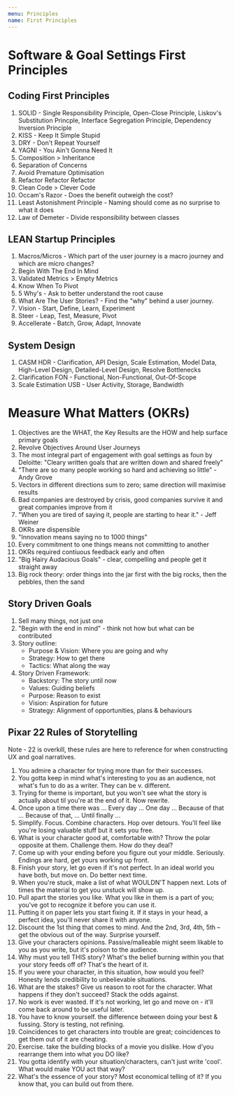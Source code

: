 ```yaml
---
menu: Principles
name: First Principles
---
```


# Software & Goal Settings First Principles

## Coding First Principles

1. SOLID - Single Responsibility Principle, Open-Close Principle, Liskov's Substitution Princple, Interface Segregation Principle, Dependency Inversion Principle
2. KISS - Keep It Simple Stupid
3. DRY - Don't Repeat Yourself
4. YAGNI - You Ain't Gonna Need It
5. Composition > Inheritance
6. Separation of Concerns
7. Avoid Premature Optimisation
8. Refactor Refactor Refactor
9. Clean Code > Clever Code
10. Occam's Razor - Does the benefit outweigh the cost?
11. Least Astonishment Principle - Naming should come as no surprise to what it does
12. Law of Demeter - Divide responsibility between classes

## LEAN Startup Principles

1. Macros/Micros - Which part of the user journey is a macro journey and which are micro changes?
2. Begin With The End In Mind
3. Validated Metrics > Empty Metrics
4. Know When To Pivot
5. 5 Why's - Ask to better understand the root cause
6. What Are The User Stories? - Find the "why" behind a user journey.
7. Vision - Start, Define, Learn, Experiment
8. Steer - Leap, Test, Measure, Pivot
9. Accellerate - Batch, Grow, Adapt, Innovate

## System Design

1. CASM HDR - Clarification, API Design, Scale Estimation, Model Data, High-Level Design, Detailed-Level Design, Resolve Bottlenecks
2. Clarification FON - Functional, Non-Functional, Out-Of-Scope
3. Scale Estimation USB - User Activity, Storage, Bandwidth

# Measure What Matters (OKRs)

1. Objectives are the WHAT, the Key Results are the HOW and help surface primary goals
2. Revolve Objectives Around User Journeys
3. The most integral part of engagement with goal settings as foun by Deloitte: "Cleary written goals that are written down and shared freely"
4. "There are so many people working so hard and achieving so little" - Andy Grove
5. Vectors in different directions sum to zero; same direction will maximise results
6. Bad companies are destroyed by crisis, good companies survive it and great companies improve from it
7. "When you are tired of saying it, people are starting to hear it." - Jeff Weiner
8. OKRs are dispensible
9. "Innovation means saying no to 1000 things"
10. Every commitment to one things means not committing to another
11. OKRs required contiuous feedback early and often
12. "Big Hairy Audacious Goals" - clear, compelling and people get it straight away
13. Big rock theory: order things into the jar first with the big rocks, then the pebbles, then the sand

## Story Driven Goals

1. Sell many things, not just one
2. "Begin with the end in mind" - think not how but what can be contributed
3. Story outline:
   - Purpose & Vision: Where you are going and why
   - Strategy: How to get there
   - Tactics: What along the way
4. Story Driven Framework:
   - Backstory: The story until now
   - Values: Guiding beliefs
   - Purpose: Reason to exist
   - Vision: Aspiration for future
   - Strategy: Alignment of opportunities, plans & behaviours

## Pixar 22 Rules of Storytelling

Note - 22 is overkill, these rules are here to reference for when constructing UX and goal narratives.

1. You admire a character for trying more than for their successes.
2. You gotta keep in mind what's interesting to you as an audience, not what's fun to do as a writer. They can be v. different.
3. Trying for theme is important, but you won't see what the story is actually about til you're at the end of it. Now rewrite.
4. Once upon a time there was ... Every day ... One day ... Because of that ... Because of that, ... Until finally ...
5. Simplify. Focus. Combine characters. Hop over detours. You'll feel like you're losing valuable stuff but it sets you free.
6. What is your character good at, comfortable with? Throw the polar opposite at them. Challenge them. How do they deal?
7. Come up with your ending before you figure out your middle. Seriously. Endings are hard, get yours working up front.
8. Finish your story, let go even if it's not perfect. In an ideal world you have both, but move on. Do better next time.
9. When you're stuck, make a list of what WOULDN'T happen next. Lots of times the material to get you unstuck will show up.
10. Pull apart the stories you like. What you like in them is a part of you; you've got to recognize it before you can use it.
11. Putting it on paper lets you start fixing it. If it stays in your head, a perfect idea, you'll never share it with anyone.
12. Discount the 1st thing that comes to mind. And the 2nd, 3rd, 4th, 5th – get the obvious out of the way. Surprise yourself.
13. Give your characters opinions. Passive/malleable might seem likable to you as you write, but it's poison to the audience.
14. Why must you tell THIS story? What's the belief burning within you that your story feeds off of? That's the heart of it.
15. If you were your character, in this situation, how would you feel? Honesty lends credibility to unbelievable situations.
16. What are the stakes? Give us reason to root for the character. What happens if they don't succeed? Stack the odds against.
17. No work is ever wasted. If it's not working, let go and move on - it'll come back around to be useful later.
18. You have to know yourself. the difference between doing your best & fussing. Story is testing, not refining.
19. Coincidences to get characters into trouble are great; coincidences to get them out of it are cheating.
20. Exercise. take the building blocks of a movie you dislike. How d'you rearrange them into what you DO like?
21. You gotta identify with your situation/characters, can't just write 'cool'. What would make YOU act that way?
22. What's the essence of your story? Most economical telling of it? If you know that, you can build out from there.
